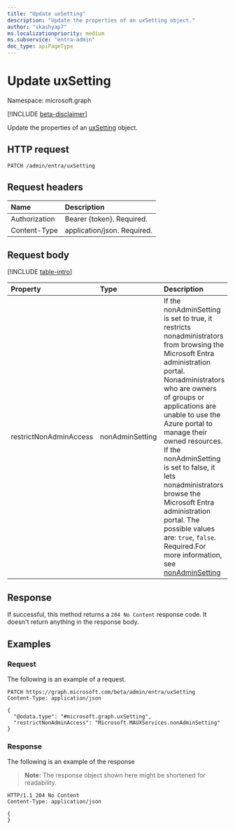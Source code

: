 ```yaml
---
title: "Update uxSetting"
description: "Update the properties of an uxSetting object."
author: "skashyap7"
ms.localizationpriority: medium
ms.subservice: "entra-admin"
doc_type: apiPageType
---
```


# Update uxSetting
Namespace: microsoft.graph

[!INCLUDE [beta-disclaimer](../../includes/beta-disclaimer.md)]

Update the properties of an [uxSetting](../resources/uxsetting.md) object.

## HTTP request

<!-- {
  "blockType": "ignored"
}
-->
``` http
PATCH /admin/entra/uxSetting
```

## Request headers
|Name|Description|
|:---|:---|
|Authorization|Bearer {token}. Required.|
|Content-Type|application/json. Required.|

## Request body
[!INCLUDE [table-intro](../../includes/update-property-table-intro.md)]


|Property|Type|Description|
|:---|:---|:---|
|restrictNonAdminAccess|nonAdminSetting|If the nonAdminSetting is set to true, it restricts nonadministrators from browsing the Microsoft Entra administration portal. Nonadministrators  who are owners of groups or applications are unable to use the Azure portal to manage their owned resources. If the nonAdminSetting is set to false, it lets nonadministrators  browse the Microsoft Entra administration portal. The possible values are: `true`, `false`. Required.For more information, see [nonAdminSetting](../resources/enums.md#nonAdminSetting-values)|



## Response

If successful, this method returns a `204 No Content` response code. It doesn't return anything in the response body.

## Examples

### Request
The following is an example of a request.
<!-- {
  "blockType": "request",
  "name": "update_uxsetting"
}
-->
``` http
PATCH https://graph.microsoft.com/beta/admin/entra/uxSetting
Content-Type: application/json

{
  "@odata.type": "#microsoft.graph.uxSetting",
  "restrictNonAdminAccess": "Microsoft.MAUXServices.nonAdminSetting"
}
```


### Response
The following is an example of the response
>**Note:** The response object shown here might be shortened for readability.
<!-- {
  "blockType": "response",
  "truncated": true
}
-->
``` http
HTTP/1.1 204 No Content
Content-Type: application/json

{
}
```

